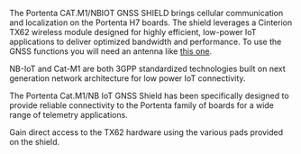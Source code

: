 <FeatureDescription>

The Portenta CAT.M1/NBIOT GNSS SHIELD brings cellular communication and localization on the Portenta H7 boards. The shield leverages a Cinterion TX62 wireless module designed for highly efficient, low-power IoT applications to deliver optimized bandwidth and performance. To use the GNSS functions you will need an antenna like [this one](https://uk.farnell.com/siretta/echo19-0-1m-ufl-s-s-17/embedded-antenna-1-575ghz-ufl/dp/2717675?ost=echo19).

</FeatureDescription>

<FeatureList>
<Feature title="Low power global community" image="configurability">

NB-IoT and Cat-M1 are both 3GPP standardized technologies built on next generation network architecture for low power IoT connectivity. 

</Feature>

<Feature title="Portenta Form Factor" image="mcu">

The Portenta Cat.M1/NB IoT GNSS Shield has been specifically designed to provide reliable connectivity to the Portenta family of boards for a wide range of telemetry applications. 

</Feature>

<Feature title="3GPP" image="wifi-bluetooth">

Gain direct access to the TX62 hardware using the various pads provided on the shield.

</Feature>

</FeatureList>
